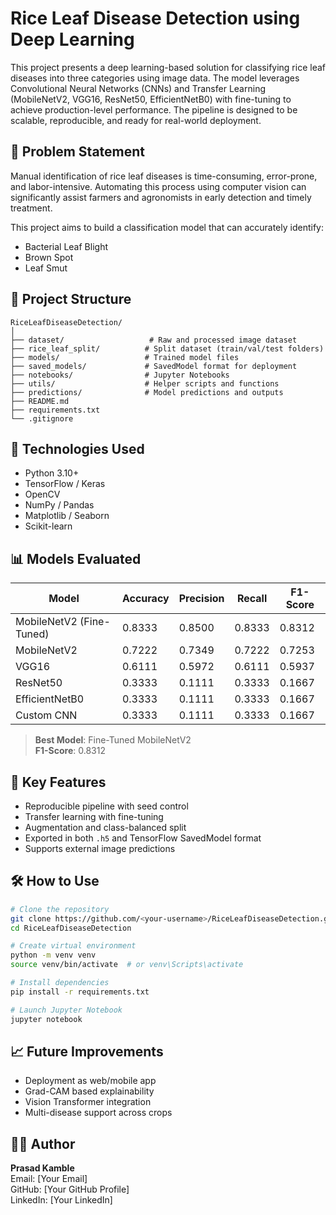 # Rice Leaf Disease Detection using Deep Learning

This project presents a deep learning-based solution for classifying rice leaf diseases into three categories using image data. The model leverages Convolutional Neural Networks (CNNs) and Transfer Learning (MobileNetV2, VGG16, ResNet50, EfficientNetB0) with fine-tuning to achieve production-level performance. The pipeline is designed to be scalable, reproducible, and ready for real-world deployment.

## 🧠 Problem Statement

Manual identification of rice leaf diseases is time-consuming, error-prone, and labor-intensive. Automating this process using computer vision can significantly assist farmers and agronomists in early detection and timely treatment.

This project aims to build a classification model that can accurately identify:
- Bacterial Leaf Blight
- Brown Spot
- Leaf Smut

## 📁 Project Structure

```
RiceLeafDiseaseDetection/
│
├── dataset/                   # Raw and processed image dataset
├── rice_leaf_split/          # Split dataset (train/val/test folders)
├── models/                   # Trained model files
├── saved_models/             # SavedModel format for deployment
├── notebooks/                # Jupyter Notebooks
├── utils/                    # Helper scripts and functions
├── predictions/              # Model predictions and outputs
├── README.md
├── requirements.txt
└── .gitignore
```

## 🚀 Technologies Used

- Python 3.10+
- TensorFlow / Keras
- OpenCV
- NumPy / Pandas
- Matplotlib / Seaborn
- Scikit-learn

## 📊 Models Evaluated

| Model                   | Accuracy | Precision | Recall | F1-Score |
|-------------------------|----------|-----------|--------|----------|
| MobileNetV2 (Fine-Tuned)| 0.8333   | 0.8500    | 0.8333 | 0.8312   |
| MobileNetV2             | 0.7222   | 0.7349    | 0.7222 | 0.7253   |
| VGG16                   | 0.6111   | 0.5972    | 0.6111 | 0.5937   |
| ResNet50                | 0.3333   | 0.1111    | 0.3333 | 0.1667   |
| EfficientNetB0          | 0.3333   | 0.1111    | 0.3333 | 0.1667   |
| Custom CNN              | 0.3333   | 0.1111    | 0.3333 | 0.1667   |

> **Best Model**: Fine-Tuned MobileNetV2  
> **F1-Score**: 0.8312

## 📌 Key Features

- Reproducible pipeline with seed control
- Transfer learning with fine-tuning
- Augmentation and class-balanced split
- Exported in both `.h5` and TensorFlow SavedModel format
- Supports external image predictions

## 🛠️ How to Use

```bash
# Clone the repository
git clone https://github.com/<your-username>/RiceLeafDiseaseDetection.git
cd RiceLeafDiseaseDetection

# Create virtual environment
python -m venv venv
source venv/bin/activate  # or venv\Scripts\activate

# Install dependencies
pip install -r requirements.txt

# Launch Jupyter Notebook
jupyter notebook
```

## 📈 Future Improvements

- Deployment as web/mobile app
- Grad-CAM based explainability
- Vision Transformer integration
- Multi-disease support across crops

## 🙋‍♂️ Author

**Prasad Kamble**  
Email: [Your Email]  
GitHub: [Your GitHub Profile]  
LinkedIn: [Your LinkedIn]
